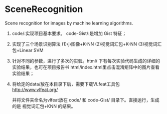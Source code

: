 # SceneRecognition
   Scene recognition for images by machine learning algorithms. 

1. code/:实现项目基本要求。 code-Gist/:是增加 Gist 特征；

2. 实现了三个场景识别算法
   (1)小图像+K-NN  (2)视觉词汇包+K-NN (3)视觉词汇包+Linear SVM

3. 针对不同的参数，进行了多次的实验。html/ 下有每次实验代码生成的详细的实验结果，也可在项目报告书 html/index.html里点击混淆矩阵中的图片查看实验结果；

4. 将给定的data/放在本目录下后，需要下载VLfeat工具包 http://www.vlfeat.org/

   并将文件夹命名为vlfeat放在 code/ 和 code-Gist/ 目录下。直接运行，生成的是 视觉词汇包+KNN 的结果。
